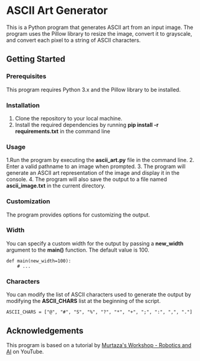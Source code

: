 # ASCII Art Generator

This is a Python program that generates ASCII art from an input image. The program uses the Pillow library to resize the image, convert it to grayscale, and convert each pixel to a string of ASCII characters.

## Getting Started

### Prerequisites

This program requires Python 3.x and the Pillow library to be installed.

### Installation

1. Clone the repository to your local machine.
2. Install the required dependencies by running **pip install -r requirements.txt** in the command line

### Usage

1.Run the program by executing the **ascii_art.py** file in the command line.
2. Enter a valid pathname to an image when prompted.
3. The program will generate an ASCII art representation of the image and display it in the console.
4. The program will also save the output to a file named **ascii_image.txt** in the current directory.

### Customization
The program provides options for customizing the output.

### Width

You can specify a custom width for the output by passing a **new_width** argument to the **main()** function. The default value is 100.
```
def main(new_width=100):
    # ...

```
### Characters

You can modify the list of ASCII characters used to generate the output by modifying the **ASCII_CHARS** list at the beginning of the script.
```
ASCII_CHARS = ["@", "#", "S", "%", "?", "*", "+", ";", ":", ",", "."]

```
## Acknowledgements
This program is based on a tutorial by <a href="https://www.youtube.com/channel/UC4JX40jDee_tINbkjycV4Sg">Murtaza's Workshop - Robotics and AI</a> on YouTube.
